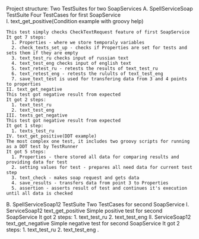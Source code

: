 Project structure:
Two TestSuites for two SoapServices
  A. SpellServiceSoap TestSuite
  Four TestCases for first SoapService  
    I. text_get_positive(Condition example with groovy help)
    
    This test simply checks CheckTextRequest feature of first SoapService
    It got 7 steps:
      1. Properties - where we store temporaly variables
      2. check_texts_set_up - checks if Properties are set for tests and sets them if they are empty
      3. text_test_ru checks input of russian text
      4. text_test_eng checks input of english text
      5. text_retest_ru - retests the results of text_test_ru
      6. text_retest_eng - retests the rulults of text_test_eng
      7. save_text_test is used for transfering data from 3 and 4 points to properties
    II. text_get_negative
    This test got negative result from expected
    It got 2 steps:
      1. text_test_ru
      2. text_test_eng
    III. texts_get_negative
    This test got negative result from expected
    It got 1 step:
      1. texts_test_ru
    IV. text_get_positive(DDT example)
    The most complex one test, it includes two groovy scripts for running as a DDT test by TestRunner
    It got 5 steps:
      1. Properties - there stored all data for comparing results and providing data for test
      2. setting values for test - prepares all need data for current test step
      3. text_check - makes soap request and gets data
      4. save_results - transfers data from point 3 to Properties
      5. assertion - asserts result of test and continues it's execution until all data is checked
  B. SpellServiceSoap12 TestSuite
  Two TestCases for second SoapService
    I. ServiceSoap12 text_get_positive
    Simple positive test for second SoapService
    It got 2 steps:
      1. text_test_ru
      2. text_test_eng
    II. ServiceSoap12 text_get_negative
    Simple negative test for second SoapService
    It got 2 steps:
      1. text_test_ru
      2. text_test_eng
.
